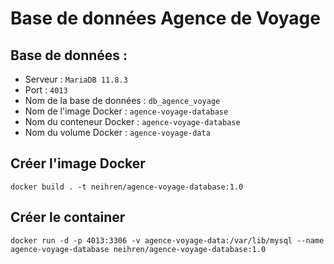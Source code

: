 # Base de données Agence de Voyage 

## Base de données :
- Serveur : `MariaDB 11.8.3`
- Port : `4013`
- Nom de la base de données : `db_agence_voyage` 
- Nom de l'image Docker : `agence-voyage-database`
- Nom du conteneur Docker : `agence-voyage-database` 
- Nom du volume Docker :  `agence-voyage-data`

## Créer l'image Docker
```docker
docker build . -t neihren/agence-voyage-database:1.0
```
## Créer le container
```docker
docker run -d -p 4013:3306 -v agence-voyage-data:/var/lib/mysql --name agence-voyage-database neihren/agence-voyage-database:1.0
```
